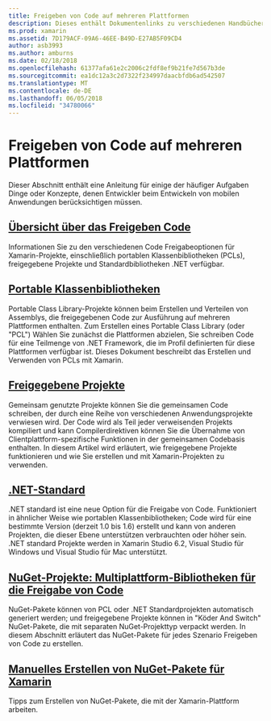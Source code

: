 ```yaml
---
title: Freigeben von Code auf mehreren Plattformen
description: Dieses enthält Dokumentenlinks zu verschiedenen Handbüchern, die Techniken zum Freigeben von Code, einschließlich portable Klassenbibliotheken, gemeinsam genutzte Projekte, .NET Standard und NuGet-beschreiben.
ms.prod: xamarin
ms.assetid: 7D179ACF-09A6-46EE-B49D-E27AB5F09CD4
author: asb3993
ms.author: amburns
ms.date: 02/18/2018
ms.openlocfilehash: 61377afa61e2c2006c2fdf8ef9b21fe7d567b3de
ms.sourcegitcommit: ea1dc12a3c2d7322f234997daacbfdb6ad542507
ms.translationtype: MT
ms.contentlocale: de-DE
ms.lasthandoff: 06/05/2018
ms.locfileid: "34780066"
---
```

# <a name="sharing-code-on-multiple-platforms"></a>Freigeben von Code auf mehreren Plattformen

Dieser Abschnitt enthält eine Anleitung für einige der häufiger Aufgaben Dinge oder Konzepte, denen Entwickler beim Entwickeln von mobilen Anwendungen berücksichtigen müssen.

## <a name="code-sharing-overviewcode-sharingmd"></a>[Übersicht über das Freigeben Code](code-sharing.md)

Informationen Sie zu den verschiedenen Code Freigabeoptionen für Xamarin-Projekte, einschließlich portablen Klassenbibliotheken (PCLs), freigegebene Projekte und Standardbibliotheken .NET verfügbar.


##  <a name="portable-class-librariescross-platformapp-fundamentalspclmd"></a>[Portable Klassenbibliotheken](~/cross-platform/app-fundamentals/pcl.md)

Portable Class Library-Projekte können beim Erstellen und Verteilen von Assemblys, die freigegebenen Code zur Ausführung auf mehreren Plattformen enthalten. Zum Erstellen eines Portable Class Library (oder "PCL") Wählen Sie zunächst die Plattformen abzielen, Sie schreiben Code für eine Teilmenge von .NET Framework, die im Profil definierten für diese Plattformen verfügbar ist. Dieses Dokument beschreibt das Erstellen und Verwenden von PCLs mit Xamarin.

##  <a name="shared-projectscross-platformapp-fundamentalsshared-projectsmd"></a>[Freigegebene Projekte](~/cross-platform/app-fundamentals/shared-projects.md)

Gemeinsam genutzte Projekte können Sie die gemeinsamen Code schreiben, der durch eine Reihe von verschiedenen Anwendungsprojekte verwiesen wird. Der Code wird als Teil jeder verweisenden Projekts kompiliert und kann Compilerdirektiven können Sie die Übernahme von Clientplattform-spezifische Funktionen in der gemeinsamen Codebasis enthalten. In diesem Artikel wird erläutert, wie freigegebene Projekte funktionieren und wie Sie erstellen und mit Xamarin-Projekten zu verwenden.

##  <a name="net-standardcross-platformapp-fundamentalsnet-standardmd"></a>[.NET-Standard](~/cross-platform/app-fundamentals/net-standard.md)

.NET standard ist eine neue Option für die Freigabe von Code. Funktioniert in ähnlicher Weise wie portablen Klassenbibliotheken; Code wird für eine bestimmte Version (derzeit 1.0 bis 1.6) erstellt und kann von anderen Projekten, die dieser Ebene unterstützen verbrauchten oder höher sein. .NET standard Projekte werden in Xamarin Studio 6.2, Visual Studio für Windows und Visual Studio für Mac unterstützt.

##  <a name="nuget-projects-multiplatform-libraries-for-code-sharingcross-platformapp-fundamentalsnuget-multiplatform-librariesindexmd"></a>[NuGet-Projekte: Multiplattform-Bibliotheken für die Freigabe von Code](~/cross-platform/app-fundamentals/nuget-multiplatform-libraries/index.md)

NuGet-Pakete können von PCL oder .NET Standardprojekten automatisch generiert werden; und freigegebene Projekte können in "Köder And Switch" NuGet-Pakete, die mit separaten NuGet-Projekttyp verpackt werden. In diesem Abschnitt erläutert das NuGet-Pakete für jedes Szenario Freigeben von Code zu erstellen.

##  <a name="manually-creating-nuget-packages-for-xamarincross-platformapp-fundamentalsnuget-manualmd"></a>[Manuelles Erstellen von NuGet-Pakete für Xamarin](~/cross-platform/app-fundamentals/nuget-manual.md)

Tipps zum Erstellen von NuGet-Pakete, die mit der Xamarin-Plattform arbeiten.
